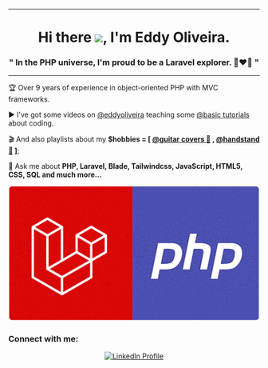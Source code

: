 <!--<img align="right" height="590em" src="https://raw.githubusercontent.com/eddyoliveiram/eddyoliveiram/master/laravel_php_v.png"/>-->
<hr>
<h1 align="center">Hi there <img src="https://raw.githubusercontent.com/kaueMarques/kaueMarques/master/hi.gif" height="30px">, I'm Eddy Oliveira.</h1>
<h3 align="center">" In the PHP universe, I'm proud to be a Laravel explorer. 🚀❤️🌌 "</h3>
<hr>

🏆 Over 9 years of experience in object-oriented PHP with MVC frameworks.

  ▶️ I've got some videos on [@eddyoliveira](https://www.youtube.com/@eddyoliveiram) teaching some [@basic tutorials](https://www.youtube.com/watch?v=t2TWm6oexps&list=PLZDWbS5yLEbdc_JM-choZ_wZFdkZUx9Mn&index=6) about coding.


🎬 And also playlists about my **$hobbies = [ [@guitar covers 🎸](https://www.youtube.com/watch?v=in4KsYpVnjE&list=PLZDWbS5yLEbcFsAXaH0WSyUmxIdbFEgcv&index=27) , [@handstand 🤸](https://www.youtube.com/watch?v=VNMLCUui4_o&list=PLZDWbS5yLEbfbfK_krb8rzhXBk0jpaL4l&index=4) ]**;

💬 Ask me about **PHP, Laravel, Blade, Tailwindcss, JavaScript, HTML5, CSS, SQL and much more...**
  
<div align="center">
  <img src="https://raw.githubusercontent.com/eddyoliveiram/eddyoliveiram/master/laravel_php.png" width="600px" style="max-width: 100%;">
</div>

<h3 align="left">Connect with me:</h3>
<div style="text-align: center;">
  <a href=https://www.linkedin.com/in/eddy-mesquita-6b3832138/" target="blank">
    <img src="https://raw.githubusercontent.com/rahuldkjain/github-profile-readme-generator/master/src/images/icons/Social/linked-in-alt.svg" alt="LinkedIn Profile" height="30" width="40" />
  </a>
</div>

<!--<h3 align="left">Languages and Tools:</h3>
<p align="left"> <a href="https://getbootstrap.com" target="_blank" rel="noreferrer"> <img src="https://raw.githubusercontent.com/devicons/devicon/master/icons/bootstrap/bootstrap-plain-wordmark.svg" alt="bootstrap" width="40" height="40"/> </a> <a href="https://codeigniter.com" target="_blank" rel="noreferrer"> <img src="https://cdn.worldvectorlogo.com/logos/codeigniter.svg" alt="codeigniter" width="40" height="40"/> </a> <a href="https://www.w3schools.com/css/" target="_blank" rel="noreferrer"> <img src="https://raw.githubusercontent.com/devicons/devicon/master/icons/css3/css3-original-wordmark.svg" alt="css3" width="40" height="40"/> </a> <a href="https://www.docker.com/" target="_blank" rel="noreferrer"> <img src="https://raw.githubusercontent.com/devicons/devicon/master/icons/docker/docker-original-wordmark.svg" alt="docker" width="40" height="40"/> </a> <a href="https://www.w3.org/html/" target="_blank" rel="noreferrer"> <img src="https://raw.githubusercontent.com/devicons/devicon/master/icons/html5/html5-original-wordmark.svg" alt="html5" width="40" height="40"/> </a> <a href="https://developer.mozilla.org/en-US/docs/Web/JavaScript" target="_blank" rel="noreferrer"> <img src="https://raw.githubusercontent.com/devicons/devicon/master/icons/javascript/javascript-original.svg" alt="javascript" width="40" height="40"/> </a> <a href="https://laravel.com/" target="_blank" rel="noreferrer"> <img src="https://raw.githubusercontent.com/devicons/devicon/master/icons/laravel/laravel-plain-wordmark.svg" alt="laravel" width="40" height="40"/> </a> <a href="https://www.microsoft.com/en-us/sql-server" target="_blank" rel="noreferrer"> <img src="https://www.svgrepo.com/show/303229/microsoft-sql-server-logo.svg" alt="mssql" width="40" height="40"/> </a> <a href="https://www.mysql.com/" target="_blank" rel="noreferrer"> <img src="https://raw.githubusercontent.com/devicons/devicon/master/icons/mysql/mysql-original-wordmark.svg" alt="mysql" width="40" height="40"/> </a> <a href="https://www.php.net" target="_blank" rel="noreferrer"> <img src="https://raw.githubusercontent.com/devicons/devicon/master/icons/php/php-original.svg" alt="php" width="40" height="40"/> </a> <a href="https://www.postgresql.org" target="_blank" rel="noreferrer"> <img src="https://raw.githubusercontent.com/devicons/devicon/master/icons/postgresql/postgresql-original-wordmark.svg" alt="postgresql" width="40" height="40"/> </a> <a href="https://redis.io" target="_blank" rel="noreferrer"> <img src="https://raw.githubusercontent.com/devicons/devicon/master/icons/redis/redis-original-wordmark.svg" alt="redis" width="40" height="40"/> </a> <a href="https://tailwindcss.com/" target="_blank" rel="noreferrer"> <img src="https://www.vectorlogo.zone/logos/tailwindcss/tailwindcss-icon.svg" alt="tailwind" width="40" height="40"/> </a> </p>-->



